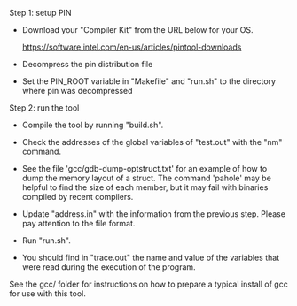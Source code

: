 Step 1: setup PIN

* Download your "Compiler Kit" from the URL below for your OS.

  https://software.intel.com/en-us/articles/pintool-downloads

* Decompress the pin distribution file 
* Set the PIN_ROOT variable in "Makefile" and "run.sh" to the directory where pin was decompressed

Step 2: run the tool

* Compile the tool by running "build.sh". 
* Check the addresses of the global variables of "test.out" with the "nm" command. 
 * See the file 'gcc/gdb-dump-optstruct.txt' for an example of how to dump the memory layout of a struct. 
   The command 'pahole' may be helpful to find the size of each member, but it may fail with binaries compiled by recent compilers.

* Update "address.in" with the information from the previous step. Please pay attention to the file format.
* Run "run.sh".
* You should find in "trace.out" the name and value of the variables that were read during the execution of the program.


See the gcc/ folder for instructions on how to prepare a typical install of gcc for use with this tool. 


